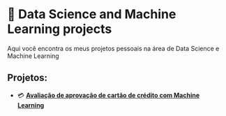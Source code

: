 # 📔 Data Science and Machine Learning projects

Aqui você encontra os meus projetos pessoais na área de Data Science e Machine Learning

## Projetos:

* 💳 **[Avaliação de aprovação de cartão de crédito com Machine Learning](https://github.com/dougpcorrea/data_science/tree/main/1.%20Credit%20card%20aproval%20rating)** 
